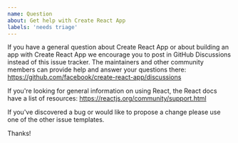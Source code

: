 ```yaml
---
name: Question
about: Get help with Create React App
labels: 'needs triage'
---
```


If you have a general question about Create React App or about building an app with Create React App we encourage you to post in GitHub Discussions instead of this issue tracker. The maintainers and other community members can provide help and answer your questions there: https://github.com/facebook/create-react-app/discussions

If you're looking for general information on using React, the React docs have a list of resources: https://reactjs.org/community/support.html

If you've discovered a bug or would like to propose a change please use one of the other issue templates.

Thanks!
